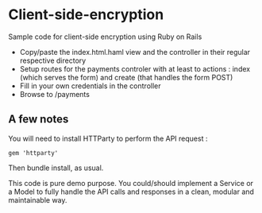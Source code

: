Client-side-encryption
==========
Sample code for client-side encryption using Ruby on Rails

 * Copy/paste the index.html.haml view and the controller in their regular respective directory
 * Setup routes for the payments controler with at least to actions : index (which serves the form) and create (that handles the form POST)
 * Fill in your own credentials in the controller
 * Browse to /payments

A few notes
---

You will need to install HTTParty to perform the API request :

    gem 'httparty'
    
Then bundle install, as usual.


This code is pure demo purpose. You could/should implement a Service or a Model to fully handle the API calls and responses in a clean, modular and maintainable way.